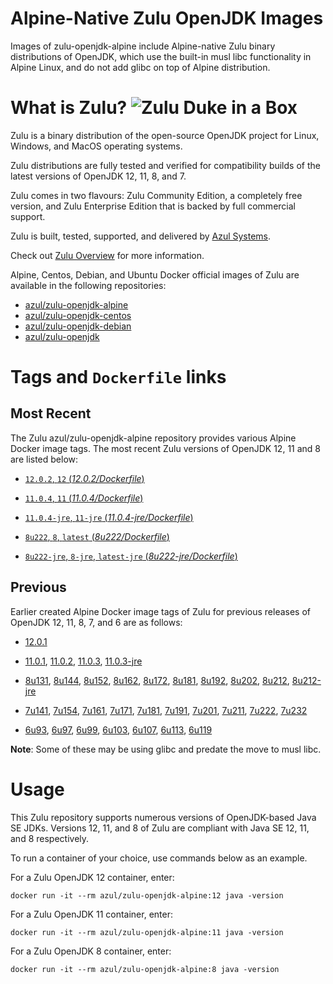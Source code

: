 Alpine-Native Zulu OpenJDK Images
=================================
Images of zulu-openjdk-alpine include Alpine-native Zulu binary distributions of OpenJDK, which use the built-in musl libc functionality in Alpine Linux, and do not add glibc on top of Alpine distribution.

What is Zulu? ![Zulu Duke in a Box][1]
======================================

Zulu is a binary distribution of the open-source OpenJDK project for Linux, Windows, and MacOS operating systems.

Zulu distributions are fully tested and verified for compatibility builds of the latest versions of OpenJDK 12, 11, 8, and 7.

Zulu comes in two flavours: Zulu Community Edition, a completely free version, and Zulu Enterprise Edition that is backed by full commercial support.

Zulu is built, tested, supported, and delivered by [Azul Systems][2].

Check out [Zulu Overview][3] for more information.

Alpine, Centos, Debian, and Ubuntu Docker official images of Zulu are available in the following repositories:

  * [azul/zulu-openjdk-alpine][4]
  * [azul/zulu-openjdk-centos][5]
  * [azul/zulu-openjdk-debian][6]
  * [azul/zulu-openjdk][7]

Tags and `Dockerfile` links
===========================

Most Recent
-----------

The Zulu azul/zulu-openjdk-alpine repository provides various Alpine Docker image tags. The most recent Zulu versions of OpenJDK 12, 11 and 8 are listed below:

 * [`12.0.2`, `12` (*12.0.2/Dockerfile*)][45]

 * [`11.0.4`, `11` (*11.0.4/Dockerfile*)][39]

 * [`11.0.4-jre`, `11-jre` (*11.0.4-jre/Dockerfile*)][40]

 * [`8u222`, `8`, `latest` (*8u222/Dockerfile*)][27]

 * [`8u222-jre`, `8-jre`, `latest-jre` (*8u222-jre/Dockerfile*)][28]

Previous
--------

Earlier created Alpine Docker image tags of Zulu for previous releases of OpenJDK 12, 11, 8, 7, and 6 are as follows:

 * [12.0.1][46]

 * [11.0.1][41], [11.0.2][42], [11.0.3][43], [11.0.3-jre][44]

 * [8u131][29], [8u144][30], [8u152][31], [8u162][32], [8u172][33], [8u181][34], [8u192][35], [8u202][36], [8u212][37], [8u212-jre][38]

 * [7u141][17], [7u154][18], [7u161][19], [7u171][20], [7u181][21], [7u191][22], [7u201][23], [7u211][24], [7u222][25], [7u232][26]

 * [6u93][10], [6u97][11], [6u99][12], [6u103][13], [6u107][14], [6u113][15], [6u119][16]

**Note**: Some of these may be using glibc and predate the move to musl libc.

Usage
=====

This Zulu repository supports numerous versions of OpenJDK-based Java SE JDKs. Versions 12, 11, and 8 of Zulu are compliant with Java SE 12, 11, and 8 respectively.

To run a container of your choice, use commands below as an example.

For a Zulu OpenJDK 12 container, enter:

    docker run -it --rm azul/zulu-openjdk-alpine:12 java -version

For a Zulu OpenJDK 11 container, enter:

    docker run -it --rm azul/zulu-openjdk-alpine:11 java -version

For a Zulu OpenJDK 8 container, enter:

    docker run -it --rm azul/zulu-openjdk-alpine:8 java -version

  [1]: https://www.azul.com/files/ZuluDocker60.gif
  [2]: http://www.azul.com
  [3]: https://www.azul.com/products/zulu-enterprise
  [4]: https://hub.docker.com/r/azul/zulu-openjdk-alpine
  [5]: https://hub.docker.com/r/azul/zulu-openjdk-centos
  [6]: https://hub.docker.com/r/azul/zulu-openjdk-debian
  [7]: https://hub.docker.com/r/azul/zulu-openjdk
  [10]: https://github.com/zulu-openjdk/zulu-openjdk/blob/master/alpine/6u93-6.16.0.1/Dockerfile
  [11]: https://github.com/zulu-openjdk/zulu-openjdk/blob/master/alpine/6u97-6.17.0.1/Dockerfile
  [12]: https://github.com/zulu-openjdk/zulu-openjdk/blob/master/alpine/6u99-6.18.0.3/Dockerfile
  [13]: https://github.com/zulu-openjdk/zulu-openjdk/blob/master/alpine/6u103-6.19.0.1/Dockerfile
  [14]: https://github.com/zulu-openjdk/zulu-openjdk/blob/master/alpine/6u107-6.20.0.1/Dockerfile
  [15]: https://github.com/zulu-openjdk/zulu-openjdk/blob/master/alpine/6u113-6.21.0.3/Dockerfile
  [16]: https://github.com/zulu-openjdk/zulu-openjdk/blob/master/alpine/6u119-6.22.0.3/Dockerfile
  [17]: https://github.com/zulu-openjdk/zulu-openjdk/blob/master/alpine/7u141-7.18.0.3/Dockerfile
  [18]: https://github.com/zulu-openjdk/zulu-openjdk/blob/master/alpine/7u154-7.20.0.3/Dockerfile
  [19]: https://github.com/zulu-openjdk/zulu-openjdk/blob/master/alpine/7u161-7.21.0.3/Dockerfile
  [20]: https://github.com/zulu-openjdk/zulu-openjdk/blob/master/alpine/7u171-7.22.0.3/Dockerfile
  [21]: https://github.com/zulu-openjdk/zulu-openjdk/blob/master/alpine/7u181-7.23.0.1/Dockerfile
  [22]: https://github.com/zulu-openjdk/zulu-openjdk/blob/master/alpine/7u191-7.24.0.1/Dockerfile
  [23]: https://github.com/zulu-openjdk/zulu-openjdk/blob/master/alpine/7u201-7.25.0.5/Dockerfile
  [24]: https://github.com/zulu-openjdk/zulu-openjdk/blob/master/alpine/7u211-7.27.0.1/Dockerfile
  [25]: https://github.com/zulu-openjdk/zulu-openjdk/blob/master/alpine/7u222-7.29.0.5/Dockerfile
  [26]: https://github.com/zulu-openjdk/zulu-openjdk/blob/master/alpine/7u232-7.31.0.5/Dockerfile
  [27]: https://github.com/zulu-openjdk/zulu-openjdk/blob/master/alpine/8u222-8.40.0.25/Dockerfile
  [28]: https://github.com/zulu-openjdk/zulu-openjdk/blob/master/alpine/8u222-8.40.0.25-jre/Dockerfile
  [29]: https://github.com/zulu-openjdk/zulu-openjdk/blob/master/alpine/8u131-8.21.0.1/Dockerfile
  [30]: https://github.com/zulu-openjdk/zulu-openjdk/blob/master/alpine/8u144-8.23.0.3/Dockerfile
  [31]: https://github.com/zulu-openjdk/zulu-openjdk/blob/master/alpine/8u152-8.25.0.1/Dockerfile
  [32]: https://github.com/zulu-openjdk/zulu-openjdk/blob/master/alpine/8u162-8.27.0.7/Dockerfile
  [33]: https://github.com/zulu-openjdk/zulu-openjdk/blob/master/alpine/8u172-8.30.0.1/Dockerfile
  [34]: https://github.com/zulu-openjdk/zulu-openjdk/blob/master/alpine/8u181-8.31.0.1/Dockerfile
  [35]: https://github.com/zulu-openjdk/zulu-openjdk/blob/master/alpine/8u192-8.33.0.1/Dockerfile
  [36]: https://github.com/zulu-openjdk/zulu-openjdk/blob/master/alpine/8u202-8.36.0.3/Dockerfile
  [37]: https://github.com/zulu-openjdk/zulu-openjdk/blob/master/alpine/8u212-8.38.0.13/Dockerfile
  [38]: https://github.com/zulu-openjdk/zulu-openjdk/blob/master/alpine/8u212-8.38.0.13-jre/Dockerfile
  [39]: https://github.com/zulu-openjdk/zulu-openjdk/blob/master/alpine/11.0.4-11.33/Dockerfile
  [40]: https://github.com/zulu-openjdk/zulu-openjdk/blob/master/alpine/11.0.4-11.33-jre/Dockerfile
  [41]: https://github.com/zulu-openjdk/zulu-openjdk/blob/master/alpine/11.0.1-11.2/Dockerfile
  [42]: https://github.com/zulu-openjdk/zulu-openjdk/blob/master/alpine/11.0.2-11.29/Dockerfile
  [43]: https://github.com/zulu-openjdk/zulu-openjdk/blob/master/alpine/11.0.3-11.31/Dockerfile
  [44]: https://github.com/zulu-openjdk/zulu-openjdk/blob/master/alpine/11.0.3-11.31-jre/Dockerfile
  [45]: https://github.com/zulu-openjdk/zulu-openjdk/blob/master/alpine/12.0.2-12.3/Dockerfile
  [46]: https://github.com/zulu-openjdk/zulu-openjdk/blob/master/alpine/12.0.1-12.2/Dockerfile
